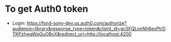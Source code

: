 # To get Auth0 token
- Login: https://fsnd-sony-dev.us.auth0.com/authorize?audience=library&response_type=token&client_id=gcSFQLonNh6evPtrDTKPzhwaWqGuOByX&redirect_uri=http://localhost:4200
  